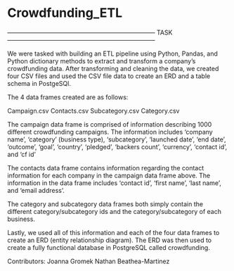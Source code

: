# Crowdfunding_ETL

————————————————————————
TASK
————————————————————————

We were tasked with building an ETL pipeline using Python, Pandas, and Python dictionary methods to extract and transform a company’s crowdfunding data. After transforming and cleaning the data, we created four CSV files and used the CSV file data to create an ERD and a table schema in PostgeSQl.

The 4 data frames created are as follows:

Campaign.csv
Contacts.csv
Subcategory.csv
Category.csv

The campaign data frame is comprised of information describing 1000 different crowdfunding campaigns. The information includes ‘company name’, ‘category’ (business type), ‘subcategory’, ‘launched date’, ‘end date’, ‘outcome’, ‘goal’, ‘country’, ‘pledged’, ‘backers count’, ‘currency’, ‘contact id’, and ‘cf id’

The contacts data frame contains information regarding the contact information for each company in the campaign data frame above. The information in the data frame includes ‘contact id’, ‘first name’, ‘last name’, and ‘email address’.

The category and subcategory data frames both simply contain the different category/subcategory ids and the category/subcategory of each business.

Lastly, we used all of this information and each of the four data frames to create an ERD (entity relationship diagram). The ERD was then used to create a fully functional database in PostgreSQL called crowdfunding.

Contributors:
Joanna Gromek
Nathan Beathea-Martinez
